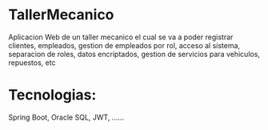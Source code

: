 # TallerMecanico

Aplicacion Web de un taller mecanico el cual se va a poder registrar clientes, empleados, gestion de empleados por rol,
acceso al sistema, separacion de roles, datos encriptados, gestion de servicios para vehiculos, repuestos, etc

# Tecnologias:

Spring Boot, Oracle SQL, JWT, ......
